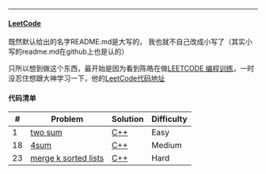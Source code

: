 
---
#### [LeetCode](https://leetcode.com/problemset/algorithms/)
既然默认给出的名字README.md是大写的， 我也就不自己改成小写了（其实小写的readme.md在github上也是认的）

只所以想到做这个东西，最开始是因为看到陈皓在做[LEETCODE 编程训练](http://www.coolshell.cn/articles/12052.html)，一时没忍住想跟大神学习一下，他的[LeetCode代码地址](https://github.com/haoel/leetcode)

#### 代码清单

|#		| Problem	| Solution  | Difficulty	|
|--	  |--			  |--			    |--				    |
|1		| [two sum](https://leetcode.com/problems/two-sum/)  | [C++](https://github.com/lixianmin/leetcode/tree/master/algorithms/two-sum) | Easy |
|18	  | [4sum](https://leetcode.com/problems/4sum) | [C++](https://github.com/lixianmin/leetcode/tree/master/algorithms/4sum)| Medium	|
|23	  | [merge k sorted lists](https://leetcode.com/problems/merge-k-sorted-lists/)  | [C++](https://github.com/lixianmin/leetcode/tree/master/algorithms/merge-k-sorted-lists) | Hard |
